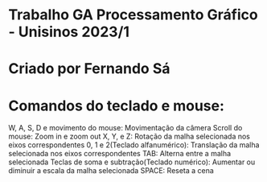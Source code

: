 # Trabalho GA Processamento Gráfico - Unisinos 2023/1 

# Criado por Fernando Sá 

# Comandos do teclado e mouse:
  W, A, S, D e movimento do mouse: Movimentação da câmera
  Scroll do mouse: Zoom in e zoom out
  X, Y, e Z: Rotação da malha selecionada nos eixos correspondentes
  0, 1 e 2(Teclado alfanumérico): Translação da malha selecionada nos eixos correspondentes
  TAB: Alterna entre a malha selecionada
  Teclas de soma e subtração(Teclado numérico): Aumentar ou diminuir a escala da malha selecionada
  SPACE: Reseta a cena

